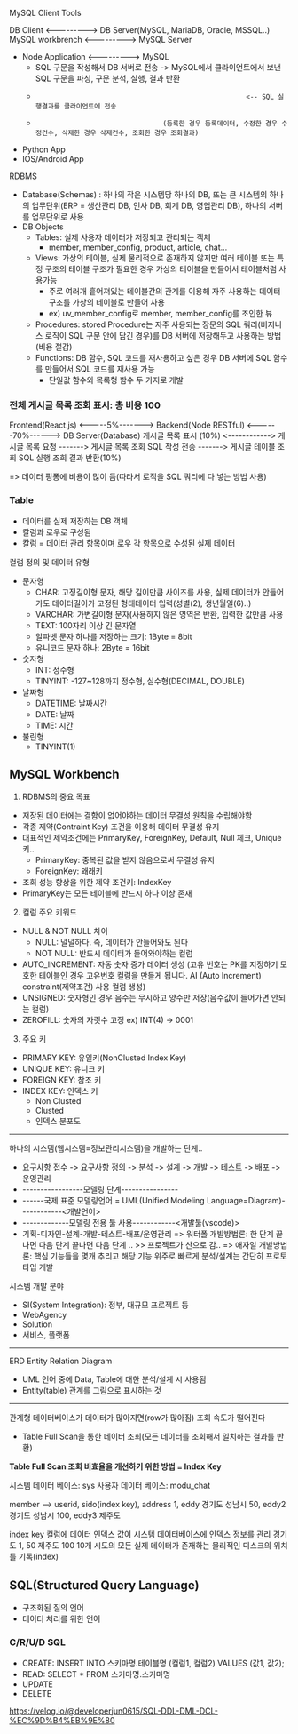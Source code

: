 MySQL Client Tools

DB Client                  <---------> DB Server(MySQL, MariaDB, Oracle, MSSQL..)
MySQL workbrench <---------> MySQL Server
- Node Application <---------> MySQL
	- SQL 구문을 작성해서 DB 서버로 전송 -> MySQL에서 클라이언트에서 보낸 SQL 구문을 파싱, 구문 분석, 실행, 결과 반환
	-                                                          <-- SQL 실행결과를 클라이언트에 전송
	-                                     (등록한 경우 등록데이터, 수정한 경우 수정건수, 삭제한 경우 삭제건수, 조회한 경우 조회결과)
- Python App
- IOS/Android App

RDBMS
- Database(Schemas) : 하나의 작은 시스템당 하나의 DB, 또는 큰 시스템의 하나의 업무단위(ERP = 생산관리 DB, 인사 DB, 회계 DB, 영업관리 DB), 하나의 서버를 업무단위로 사용
- DB Objects
	- Tables: 실제 사용자 데이터가 저장되고 관리되는 객체
		- member, member_config, product, article, chat...
	- Views: 가상의 테이블, 실제 물리적으로 존재하지 않지만 여러 테이블 또는 특정 구조의 테이블 구조가 필요한 경우 가상의 테이블을 만들어서 테이블처럼 사용가능
		- 주로 여러개 흩어져있는 테이블간의 관계를 이용해 자주 사용하는 데이터 구조를 가상의 테이블로 만들어 사용
		- ex) uv_member_config로 member, member_config를 조인한 뷰
	- Procedures: stored Procedure는 자주 사용되는 장문의 SQL 쿼리(비지니스 로직이 SQL 구문 안에 담긴 경우)를 DB 서버에 저장해두고 사용하는 방법(비용 절감)
	- Functions: DB 함수, SQL 코드를 재사용하고 싶은 경우 DB 서버에 SQL 함수를 만들어서 SQL 코드를 재사용 가능
		- 단일값 함수와 목록형 함수 두 가지로 개발


### 전체 게시글 목록 조회 표시: 총 비용 100
Frontend(React.js) <-----5%-------> Backend(Node RESTful) <------70%------> DB Server(Database)
게시글 목록 표시 (10%) <------------> 게시글 목록 요청 -------> 게시글 목록 조회 SQL 작성 전송 -------> 게시글 테이블 조회 SQL 실행 조회 결과 반환(10%)

=> 데이터 핑퐁에 비용이 많이 듬(따라서 로직을 SQL 쿼리에 다 넣는 방법 사용)

### Table
- 데이터를 실제 저장하는 DB 객체
- 칼럼과 로우로 구성됨
- 칼럼 = 데이터 관리 항목이며 로우 각 항목으로 수성된 실제 데이터

컬럼 정의 및 데이터 유형
- 문자형
	- CHAR: 고정길이형 문자, 해당 길이만큼 사이즈를 사용, 실제 데이터가 안들어가도 데이터길이가 고정된 형태데이터 입력(성별(2), 생년월일(6)..)
	- VARCHAR: 가변길이형 문자(사용하지 않은 영역은 반환, 입력한 값만큼 사용
	- TEXT: 100자리 이상 긴 문자열
	- 알파벳 문자 하나를 저장하는 크기: 1Byte = 8bit
	- 유니코드 문자 하나: 2Byte = 16bit
- 숫자형
	- INT: 정수형
	- TINYINT: -127~128까지 정수형, 실수형(DECIMAL, DOUBLE)
- 날짜형
	- DATETIME: 날짜시간
	- DATE: 날짜
	- TIME: 시간
- 불린형
	- TINYINT(1)

## MySQL Workbench

1) RDBMS의 중요 목표
- 저장된 데이터에는 결함이 없어야하는 데이터 무결성 원칙을 수립해야함
- 각종 제약(Contraint Key) 조건을 이용해 데이터 무결성 유지
- 대표적인 제약조건에는 PrimaryKey, ForeignKey, Default, Null 체크, Unique 키..
	- PrimaryKey: 중복된 값을 받지 않음으로써 무결성 유지
	- ForeignKey: 왜래키
- 조회 성능 향상을 위한 제약 조건키: IndexKey
- PrimaryKey는 모든 테이블에 반드시 하나 이상 존재 

2) 컬럼 주요 키워드
- NULL & NOT NULL 차이
	- NULL: 널널하다. 즉, 데이터가 안들어와도 된다
	- NOT NULL: 반드시 데이터가 들어와야하는 컬럼
- AUTO_INCREMENT: 자동 숫자 증가 데이터 생성 (고유 번호는 PK를 지정하기 모호한 테이블인 경우 고유번호 컬럼을 만들게 됩니다. AI (Auto Increment) constraint(제약조건) 사용 컬럼 생성)
- UNSIGNED: 숫자형인 경우 음수는 무시하고 양수만 저장(음수값이 들어가면 안되는 컬럼)
- ZEROFILL: 숫자의 자릿수 고정 ex) INT(4) -> 0001

3) 주요 키
- PRIMARY KEY: 유일키(NonClusted Index Key)
- UNIQUE KEY: 유니크 키
- FOREIGN KEY: 참조 키
- INDEX KEY: 인덱스 키
	- Non Clusted
	- Clusted
	- 인덱스 분포도

---
하나의 시스템(웹시스템=정보관리시스템)을 개발하는 단계..
- 요구사항 접수 -> 요구사항 정의 -> 분석 -> 설계 -> 개발 -> 테스트 -> 배포 -> 운영관리
- -----------------모델링 단계----------------
- ------국제 표준 모델링언어 = UML(Unified Modeling Language=Diagram)------------<개발언어>
-  -------------모델링 전용 툴 사용------------<개발툴(vscode)>
- 기획-디자인-설계-개발-테스트-배포/운영관리
=> 워터폴 개발방법론: 한 단계 끝나면 다음 단계 끝나면 다음 단계 .. >> 프로젝트가 산으로 감..
=> 애자일 개발방법론: 핵심 기능들을 몇개 추리고 해당 기능 위주로 빠르게 분석/설계는 간단히 프로토타입 개발

시스템 개발 분야
- SI(System Integration): 정부, 대규모 프로젝트 등
- WebAgency
- Solution
- 서비스, 플랫폼

---
ERD Entity Relation Diagram
- UML 언어 중에 Data, Table에 대한 분석/설계 시 사용됨
- Entity(table) 관계를 그림으로 표시하는 것
---
관계형 데이터베이스가 데이터가 많아지면(row가 많아짐) 조회 속도가 떨어진다
- Table Full Scan을 통한 데이터 조회(모든 데이터를 조회해서 일치하는 결과를 반환)

**Table Full Scan 조회 비효율을 개선하기 위한 방법 = Index Key**

시스템 데이터 베이스: sys 
사용자 데이터 베이스: modu_chat

member --> userid, sido(index key), address
                     1, eddy   경기도 성남시
                     50, eddy2   경기도 성남시
                     100, eddy3   제주도
                     
                     
index key 컬럼에 데이터 인덱스 값이 시스템 데이터베이스에 인덱스 정보를 관리
경기도 1, 50
제주도 100
10개 시도의 모든 실제 데이터가 존재하는 물리적인 디스크의 위치를 기록(index)

## SQL(Structured Query Language)
- 구조화된 질의 언어
- 데이터 처리를 위한 언어

### C/R/U/D SQL
- CREATE: INSERT INTO 스키마명.테이블명 (컬럼1, 컬럼2) VALUES (값1, 값2);
- READ: SELECT * FROM 스키마명.스키마명
- UPDATE
- DELETE

https://velog.io/@developerjun0615/SQL-DDL-DML-DCL-%EC%9D%B4%EB%9E%80

